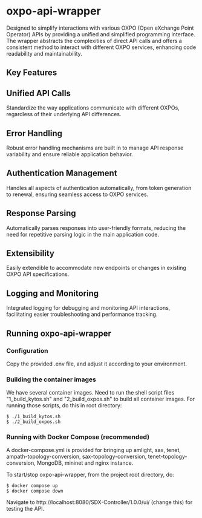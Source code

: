 # oxpo-api-wrapper

Designed to simplify interactions with various OXPO (Open eXchange Point Operator) APIs by providing a unified and simplified programming interface. The wrapper abstracts the complexities of direct API calls and offers a consistent method to interact with different OXPO services, enhancing code readability and maintainability.

## Key Features

## Unified API Calls
Standardize the way applications communicate with different OXPOs, regardless of their underlying API differences.

## Error Handling
Robust error handling mechanisms are built in to manage API response variability and ensure reliable application behavior.

## Authentication Management
Handles all aspects of authentication automatically, from token generation to renewal, ensuring seamless access to OXPO services.

## Response Parsing
Automatically parses responses into user-friendly formats, reducing the need for repetitive parsing logic in the main application code.

## Extensibility
Easily extendible to accommodate new endpoints or changes in existing OXPO API specifications.

## Logging and Monitoring  
Integrated logging for debugging and monitoring API interactions, facilitating easier troubleshooting and performance tracking.

## Running oxpo-api-wrapper  
### Configuration  
Copy the provided .env file, and adjust it according to your environment.  

### Building the container images  
We have several container images. Need to run the shell script files "1_build_kytos.sh" and "2_build_oxpos.sh" to build all container images. For running those scripts, do this in root directory:     

```console
$ ./1_build_kytos.sh
$ ./2_build_oxpos.sh
```  

### Running with Docker Compose (recommended)  
A docker-compose.yml is provided for bringing up amlight, sax, tenet, ampath-topology-conversion, sax-topology-conversion, tenet-topology-conversion, MongoDB, mininet and nginx instance.  

To start/stop oxpo-api-wrapper, from the project root directory, do:  

```console
$ docker compose up 
$ docker compose down
```
Navigate to http://localhost:8080/SDX-Controller/1.0.0/ui/ (change this) for testing the API.  
